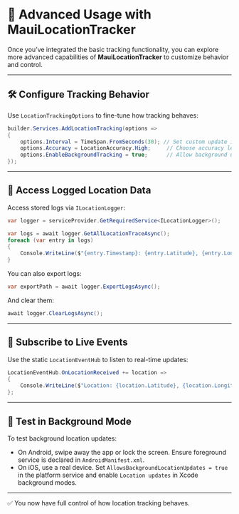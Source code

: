 # 🚀 Advanced Usage with MauiLocationTracker

Once you’ve integrated the basic tracking functionality, you can explore more advanced capabilities of **MauiLocationTracker** to customize behavior and control.

---

## 🛠 Configure Tracking Behavior

Use `LocationTrackingOptions` to fine-tune how tracking behaves:

```csharp
builder.Services.AddLocationTracking(options =>
{
    options.Interval = TimeSpan.FromSeconds(30); // Set custom update interval
    options.Accuracy = LocationAccuracy.High;     // Choose accuracy level
    options.EnableBackgroundTracking = true;      // Allow background updates
});
```

---

## 📂 Access Logged Location Data

Access stored logs via `ILocationLogger`:

```csharp
var logger = serviceProvider.GetRequiredService<ILocationLogger>();

var logs = await logger.GetAllLocationTraceAsync();
foreach (var entry in logs)
{
    Console.WriteLine($"{entry.Timestamp}: {entry.Latitude}, {entry.Longitude}");
}
```

You can also export logs:

```csharp
var exportPath = await logger.ExportLogsAsync();
```

And clear them:

```csharp
await logger.ClearLogsAsync();
```

---

## 📡 Subscribe to Live Events

Use the static `LocationEventHub` to listen to real-time updates:

```csharp
LocationEventHub.OnLocationReceived += location =>
{
    Console.WriteLine($"Location: {location.Latitude}, {location.Longitude}");
};
```

---

## 🧪 Test in Background Mode

To test background location updates:

* On Android, swipe away the app or lock the screen. Ensure foreground service is declared in `AndroidManifest.xml`.
* On iOS, use a real device. Set `AllowsBackgroundLocationUpdates = true` in the platform service and enable `Location updates` in Xcode background modes.

---

✅ You now have full control of how location tracking behaves.